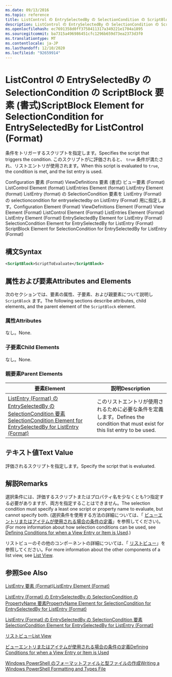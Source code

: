 ```yaml
---
ms.date: 09/13/2016
ms.topic: reference
title: ListControl の EntrySelectedBy の SelectionCondition の ScriptBlock 要素 (書式)
description: ListControl の EntrySelectedBy の SelectionCondition の ScriptBlock 要素 (書式)
ms.openlocfilehash: ec7691358d0ff3758411317a349221e1704a1895
ms.sourcegitcommit: ba7315a496986451cfc1296b659d73ea2373d3f0
ms.translationtype: MT
ms.contentlocale: ja-JP
ms.lasthandoff: 12/10/2020
ms.locfileid: "92659914"
---
```

# <a name="scriptblock-element-for-selectioncondition-for-entryselectedby-for-listcontrol-format"></a><span data-ttu-id="49837-103">ListControl の EntrySelectedBy の SelectionCondition の ScriptBlock 要素 (書式)</span><span class="sxs-lookup"><span data-stu-id="49837-103">ScriptBlock Element for SelectionCondition for EntrySelectedBy for ListControl (Format)</span></span>

<span data-ttu-id="49837-104">条件をトリガーするスクリプトを指定します。</span><span class="sxs-lookup"><span data-stu-id="49837-104">Specifies the script that triggers the condition.</span></span> <span data-ttu-id="49837-105">このスクリプトがに評価されると、 `true` 条件が満たされ、リストエントリが使用されます。</span><span class="sxs-lookup"><span data-stu-id="49837-105">When this script is evaluated to `true`, the condition is met, and the list entry is used.</span></span>

<span data-ttu-id="49837-106">Configuration 要素 (Format) ViewDefinitions 要素 (書式) ビュー要素 (Format) ListControl Element (format) ListEntries Element (format) ListEntry Element (format) ListEntry (format) の SelectionCondition 要素を ListEntry (Format) の selectioncondition for entryselectedby on ListEntry (Format) 用に指定します。</span><span class="sxs-lookup"><span data-stu-id="49837-106">Configuration Element (Format) ViewDefinitions Element (Format) View Element (Format) ListControl Element (Format) ListEntries Element (Format) ListEntry Element (Format) EntrySelectedBy Element for ListEntry (Format) SelectionCondition Element for EntrySelectedBy for ListEntry (Format) ScriptBlock Element for SelectionCondition for EntrySelectedBy for ListEntry (Format)</span></span>

## <a name="syntax"></a><span data-ttu-id="49837-107">構文</span><span class="sxs-lookup"><span data-stu-id="49837-107">Syntax</span></span>

```xml
<ScriptBlock>ScriptToEvaluate</ScriptBlock>
```

## <a name="attributes-and-elements"></a><span data-ttu-id="49837-108">属性および要素</span><span class="sxs-lookup"><span data-stu-id="49837-108">Attributes and Elements</span></span>

<span data-ttu-id="49837-109">次のセクションでは、要素の属性、子要素、および親要素について説明し `ScriptBlock` ます。</span><span class="sxs-lookup"><span data-stu-id="49837-109">The following sections describe attributes, child elements, and the parent element of the `ScriptBlock` element.</span></span>

### <a name="attributes"></a><span data-ttu-id="49837-110">属性</span><span class="sxs-lookup"><span data-stu-id="49837-110">Attributes</span></span>

<span data-ttu-id="49837-111">なし。</span><span class="sxs-lookup"><span data-stu-id="49837-111">None.</span></span>

### <a name="child-elements"></a><span data-ttu-id="49837-112">子要素</span><span class="sxs-lookup"><span data-stu-id="49837-112">Child Elements</span></span>

<span data-ttu-id="49837-113">なし。</span><span class="sxs-lookup"><span data-stu-id="49837-113">None.</span></span>

### <a name="parent-elements"></a><span data-ttu-id="49837-114">親要素</span><span class="sxs-lookup"><span data-stu-id="49837-114">Parent Elements</span></span>

|<span data-ttu-id="49837-115">要素</span><span class="sxs-lookup"><span data-stu-id="49837-115">Element</span></span>|<span data-ttu-id="49837-116">説明</span><span class="sxs-lookup"><span data-stu-id="49837-116">Description</span></span>|
|-------------|-----------------|
|[<span data-ttu-id="49837-117">ListEntry (Format) の EntrySelectedBy の SelectionCondition 要素</span><span class="sxs-lookup"><span data-stu-id="49837-117">SelectionCondition Element for EntrySelectedBy for ListEntry (Format)</span></span>](./selectioncondition-element-for-entryselectedby-for-listcontrol-format.md)|<span data-ttu-id="49837-118">このリストエントリが使用されるために必要な条件を定義します。</span><span class="sxs-lookup"><span data-stu-id="49837-118">Defines the condition that must exist for this list entry to be used.</span></span>|

## <a name="text-value"></a><span data-ttu-id="49837-119">テキスト値</span><span class="sxs-lookup"><span data-stu-id="49837-119">Text Value</span></span>

<span data-ttu-id="49837-120">評価されるスクリプトを指定します。</span><span class="sxs-lookup"><span data-stu-id="49837-120">Specify the script that is evaluated.</span></span>

## <a name="remarks"></a><span data-ttu-id="49837-121">解説</span><span class="sxs-lookup"><span data-stu-id="49837-121">Remarks</span></span>

<span data-ttu-id="49837-122">選択条件には、評価するスクリプトまたはプロパティ名を少なくとも1つ指定する必要がありますが、両方を指定することはできません。</span><span class="sxs-lookup"><span data-stu-id="49837-122">The selection condition must specify a least one script or property name to evaluate, but cannot specify both.</span></span> <span data-ttu-id="49837-123">(選択条件を使用する方法の詳細については、「 [ビューエントリまたはアイテムが使用される場合の条件の定義](./defining-conditions-for-displaying-data.md)」を参照してください)。</span><span class="sxs-lookup"><span data-stu-id="49837-123">(For more information about how selection conditions can be used, see [Defining Conditions for when a View Entry or Item is Used](./defining-conditions-for-displaying-data.md).)</span></span>

<span data-ttu-id="49837-124">リストビューのその他のコンポーネントの詳細については、「 [リストビュー](./creating-a-list-view.md)」を参照してください。</span><span class="sxs-lookup"><span data-stu-id="49837-124">For more information about the other components of a list view, see [List View](./creating-a-list-view.md).</span></span>

## <a name="see-also"></a><span data-ttu-id="49837-125">参照</span><span class="sxs-lookup"><span data-stu-id="49837-125">See Also</span></span>

[<span data-ttu-id="49837-126">ListEntry 要素 (Format)</span><span class="sxs-lookup"><span data-stu-id="49837-126">ListEntry Element (Format)</span></span>](./listentry-element-for-listcontrol-format.md)

[<span data-ttu-id="49837-127">ListEntry (Format) の EntrySelectedBy の SelectionCondition の PropertyName 要素</span><span class="sxs-lookup"><span data-stu-id="49837-127">PropertyName Element for SelectionCondition for EntrySelectedBy for ListEntry (Format)</span></span>](./propertyname-element-for-selectioncondition-for-entryselectedby-for-listcontrol-format.md)

[<span data-ttu-id="49837-128">ListEntry (Format) の EntrySelectedBy の SelectionCondition 要素</span><span class="sxs-lookup"><span data-stu-id="49837-128">SelectionCondition Element for EntrySelectedBy for ListEntry (Format)</span></span>](./selectioncondition-element-for-entryselectedby-for-listcontrol-format.md)

[<span data-ttu-id="49837-129">リストビュー</span><span class="sxs-lookup"><span data-stu-id="49837-129">List View</span></span>](./creating-a-list-view.md)

[<span data-ttu-id="49837-130">ビューエントリまたはアイテムが使用される場合の条件の定義</span><span class="sxs-lookup"><span data-stu-id="49837-130">Defining Conditions for when a View Entry or Item is Used</span></span>](./defining-conditions-for-displaying-data.md)

[<span data-ttu-id="49837-131">Windows PowerShell のフォーマットファイルと型ファイルの作成</span><span class="sxs-lookup"><span data-stu-id="49837-131">Writing a Windows PowerShell Formatting and Types File</span></span>](./writing-a-powershell-formatting-file.md)
